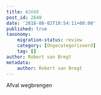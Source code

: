 ```yaml
---
title: #2640
post_id: 2640
date: '2018-08-02T10:54:11+00:00'
published: true
taxonomy:
    migration-status: review
    category: [Ongecategoriseerd]
    tag: []
author: Robert van Bregt
metadata:
    author: Robert van Bregt
---
```

Afval wegbrengen